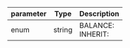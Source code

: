 | parameter | Type | Description |
| ----------- | ----------- |----------- |
| enum  |  string  | BALANCE: <br/>INHERIT:    |